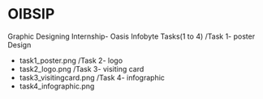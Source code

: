 # OIBSIP
Graphic Designing Internship- Oasis Infobyte Tasks(1 to 4)
/Task 1- poster Design
- task1_poster.png
/Task 2- logo 
- task2_logo.png
/Task 3- visiting card
- task3_visitingcard.png
/Task 4- infographic
- task4_infographic.png
